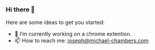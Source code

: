### Hi there 👋

Here are some ideas to get you started:

- 🔭 I’m currently working on a chrome extention.
- 📫 How to reach me: joseph@michael-chambers.com
